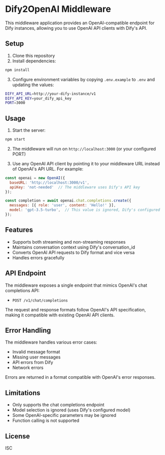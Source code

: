 # Dify2OpenAI Middleware

This middleware application provides an OpenAI-compatible endpoint for Dify instances, allowing you to use OpenAI API clients with Dify's API.

## Setup

1. Clone this repository
2. Install dependencies:
```bash
npm install
```
3. Configure environment variables by copying `.env.example` to `.env` and updating the values:
```bash
DIFY_API_URL=http://your-dify-instance/v1
DIFY_API_KEY=your_dify_api_key
PORT=3000
```

## Usage

1. Start the server:
```bash
npm start
```

2. The middleware will run on `http://localhost:3000` (or your configured PORT)

3. Use any OpenAI API client by pointing it to your middleware URL instead of OpenAI's API URL. For example:

```javascript
const openai = new OpenAI({
  baseURL: 'http://localhost:3000/v1',
  apiKey: 'not-needed'  // The middleware uses Dify's API key
});

const completion = await openai.chat.completions.create({
  messages: [{ role: 'user', content: 'Hello!' }],
  model: 'gpt-3.5-turbo',  // This value is ignored, Dify's configured model is used
});
```

## Features

- Supports both streaming and non-streaming responses
- Maintains conversation context using Dify's conversation_id
- Converts OpenAI API requests to Dify format and vice versa
- Handles errors gracefully

## API Endpoint

The middleware exposes a single endpoint that mimics OpenAI's chat completions API:

- `POST /v1/chat/completions`

The request and response formats follow OpenAI's API specification, making it compatible with existing OpenAI API clients.

## Error Handling

The middleware handles various error cases:
- Invalid message format
- Missing user messages
- API errors from Dify
- Network errors

Errors are returned in a format compatible with OpenAI's error responses.

## Limitations

- Only supports the chat completions endpoint
- Model selection is ignored (uses Dify's configured model)
- Some OpenAI-specific parameters may be ignored
- Function calling is not supported

## License

ISC
